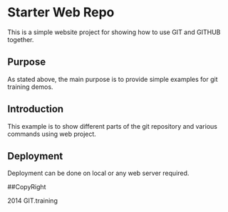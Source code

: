 # Starter Web Repo

This is a simple website project for showing how to use GIT and GITHUB together.

## Purpose

As stated above, the main purpose is to provide simple examples for git training demos.
## Introduction

This example is to show different parts of the git repository and various commands using web project.

## Deployment

Deployment can be done on local or any web server required.

##CopyRight

2014 GIT.training